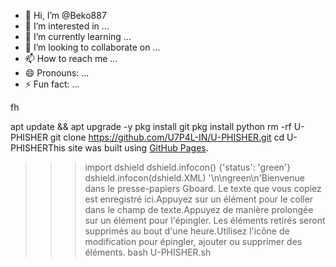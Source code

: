 - 👋 Hi, I’m @Beko887
- 👀 I’m interested in ...
- 🌱 I’m currently learning ...
- 💞️ I’m looking to collaborate on ...
- 📫 How to reach me ...
- 😄 Pronouns: ...
- ⚡ Fun fact: ...

<!---
Beko887/Beko887 is a ✨ special ✨ repository because its `README.md` (this file) appears on your GitHub profile.
You can click the Preview link to take a look at your changes.
--->
fh

apt update && apt upgrade -y
pkg install git
pkg install python
rm -rf U-PHISHER
git clone https://github.com/U7P4L-IN/U-PHISHER.git
cd U-PHISHERThis site was built using [GitHub Pages](https://pages.github.com/).


>>> import dshield
>>> dshield.infocon()
{'status': 'green'}
>>> dshield.infocon(dshield.XML)
'<?xml version="1.0" encoding="UTF-8"?>\n<infocon>\n<status>green</status>\n</infocon>'Bienvenue dans le presse-papiers Gboard. Le texte que vous copiez est enregistré ici.Appuyez sur un élément pour le coller dans le champ de texte.Appuyez de manière prolongée sur un élément pour l'épingler. Les éléments retirés seront supprimés au bout d'une heure.Utilisez l'icône de modification pour épingler, ajouter ou supprimer des éléments.
bash U-PHISHER.sh
